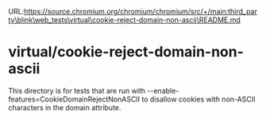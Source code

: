URL:https://source.chromium.org/chromium/chromium/src/+/main:third_party\blink\web_tests\virtual\cookie-reject-domain-non-ascii\README.md
# virtual/cookie-reject-domain-non-ascii

This directory is for tests that are run with --enable-features=CookieDomainRejectNonASCII
to disallow cookies with non-ASCII characters in the domain attribute.
